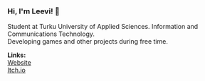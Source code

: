 ### Hi, I'm Leevi! 👋

Student at Turku University of Applied Sciences. Information and Communications Technology.    
Developing games and other projects during free time.   


**Links:**  
[Website](https://lexones.com/)   
[Itch.io](https://lexone.itch.io/)  

